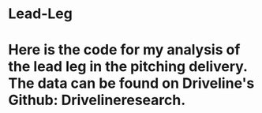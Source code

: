 # Lead-Leg
# Here is the code for my analysis of the lead leg in the pitching delivery. The data can be found on Driveline's Github: Drivelineresearch. 
